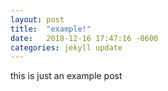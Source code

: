 ```yaml
---
layout: post
title:  "example!"
date:   2018-12-16 17:47:16 -0600
categories: jekyll update
---
```

this is just an example post
